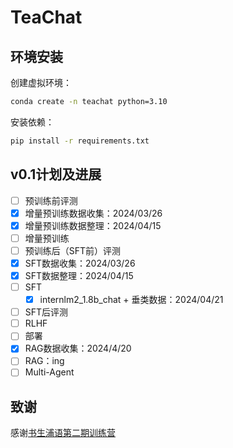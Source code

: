 # TeaChat

## 环境安装

创建虚拟环境：

```bash
conda create -n teachat python=3.10
```

安装依赖：

```bash
pip install -r requirements.txt
```

## v0.1计划及进展

* [ ] 预训练前评测
* [x] 增量预训练数据收集：2024/03/26
* [x] 增量预训练数据整理：2024/04/15
* [ ] 增量预训练
* [ ] 预训练后（SFT前）评测
* [x] SFT数据收集：2024/03/26
* [x] SFT数据整理：2024/04/15
* [ ] SFT
  * [x] internlm2_1.8b_chat + 垂类数据：2024/04/21

* [ ] SFT后评测
* [ ] RLHF
* [ ] 部署
* [x] RAG数据收集：2024/4/20
* [ ] RAG：ing
* [ ] Multi-Agent

## 致谢

感谢[书生浦语第二期训练营](https://github.com/InternLM/Tutorial/tree/camp2)
